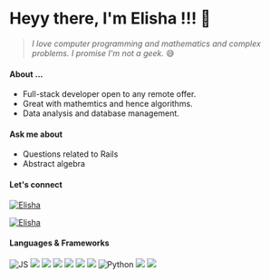 # Heyy there, I'm Elisha !!! 👋
> _I love computer programming and mathematics and complex problems. I promise I'm not a geek._ 😅

#### About ...
* Full-stack developer open to any remote offer.
* Great with mathemtics and hence algorithms.
* Data analysis and database management.

#### Ask me about 
* Questions related to Rails
* Abstract algebra

#### Let's connect
[![Elisha](https://img.shields.io/badge/-Elisha-blue?style=flat-square&logo=Linkedin&logoColor=white&link=https://www.linkedin.com/in/elisha-tetteyfio/)](https://www.linkedin.com/in/elisha-tetteyfio)

[![Elisha](https://img.shields.io/badge/-Twitter-blue?style=flat-square&logo=Twitter&logoColor=white&link=https://twitter.com/Nii_AlYasa)](https://twitter.com/Nii_AlYasa)


#### Languages & Frameworks
![JS](https://img.shields.io/badge/-JavaScript-gray?style=flat&logo=javascript)
![](https://img.shields.io/badge/-React-gray?style=flat&logo=React)
![](https://img.shields.io/badge/-Redux-gray?style=flat&logo=Redux)
![](https://img.shields.io/badge/Rails-gray?logo=rubyonrails&logoColor=red)
![](https://img.shields.io/badge/Ruby-gray?logo=ruby&logoColor=red)
![](https://img.shields.io/badge/-CSS-gray?style=flat&logo=css3)
![](https://img.shields.io/badge/-Bootstrap-gray?style=flat&logo=bootstrap)
![Python](https://img.shields.io/badge/-Python-gray?style=flat&logo=Python)
![](https://img.shields.io/badge/PostgreSQL-gray?style=flat&logo=postgresql)
![](https://img.shields.io/badge/HTML5-gray?style=flat&logo=html5)


<!--
**Elisha-Tetteyfio/Elisha-Tetteyfio** is a ✨ _special_ ✨ repository because its `README.md` (this file) appears on your GitHub profile.

Here are some ideas to get you started:

- 🔭 I’m currently working on ...
- 🌱 I’m currently learning ...
- 👯 I’m looking to collaborate on ...
- 🤔 I’m looking for help with ...
- 💬 Ask me about ...
- 📫 How to reach me: ...
- 😄 Pronouns: ...
- ⚡ Fun fact: ...
-->
